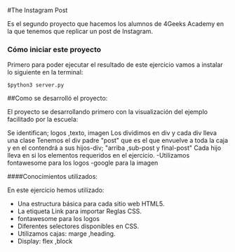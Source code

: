 #The Instagram Post

Es el segundo proyecto que hacemos los alumnos de 4Geeks Academy 
en la que tenemos que replicar un post de Instagram.



### Cómo iniciar este proyecto
Primero para poder ejecutar el resultado de este ejercicio 
vamos a instalar  lo siguiente en la terminal: 

`$python3 server.py`

##Como se desarrolló el proyecto:

El proyecto se desarrollando primero con la visualización del ejemplo facilitado por la escuela:


Se identifican; logos ,texto, imagen
     Los dividimos en div y cada div lleva una clase 
     Tenemos el div padre "post" que es el que envuelve a toda la caja y   en el contendrá a sus hijos-div; "arriba ,sub-post y final-post"
     Cada hijo lleva en si los elementos requeridos en el ejercicio.
       -Utilizamos fontawesome para los logos
       -google para la imagen




####Conocimientos utilizados:

En este ejercicio hemos utilizado:

- Una estructura básica para cada sitio web HTML5.
- La etiqueta Link para importar Reglas CSS. 
- fontawesome para los logos
- Diferentes selectores disponibles en CSS.
- Utilizamos cajas: marge ,heading.
- Display: flex ,block
